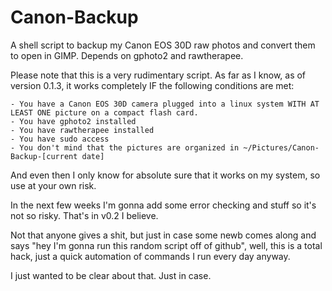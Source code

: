 # Canon-Backup
A shell script to backup my Canon EOS 30D raw photos and convert them to open in GIMP. Depends on gphoto2 and rawtherapee.

Please note that this is a very rudimentary script. As far as I know, as of version 0.1.3, it works completely IF
  the following conditions are met:
  
    - You have a Canon EOS 30D camera plugged into a linux system WITH AT LEAST ONE picture on a compact flash card.
    - You have gphoto2 installed
    - You have rawtherapee installed
    - You have sudo access
    - You don't mind that the pictures are organized in ~/Pictures/Canon-Backup-[current date]
    
  And even then I only know for absolute sure that it works on my system, so use at your own risk.
  
In the next few weeks I'm gonna add some error checking and stuff so it's not so risky. That's in v0.2 I believe.

Not that anyone gives a shit, but just in case some newb comes along and says "hey I'm gonna run this random
  script off of github", well, this is a total hack, just a quick automation of commands I run every day anyway.
  
  I just wanted to be clear about that.
  Just in case.
